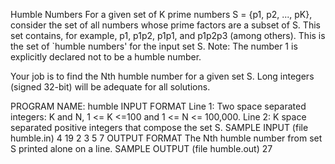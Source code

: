 Humble Numbers
For a given set of K prime numbers S = {p1, p2, ..., pK}, consider the set of all numbers whose prime factors are a subset of S. This set contains, for example, p1, p1p2, p1p1, and p1p2p3 (among others). This is the set of `humble numbers' for the input set S. Note: The number 1 is explicitly declared not to be a humble number.

Your job is to find the Nth humble number for a given set S. Long integers (signed 32-bit) will be adequate for all solutions.

PROGRAM NAME: humble
INPUT FORMAT
Line 1:	Two space separated integers: K and N, 1 <= K <=100 and 1 <= N <= 100,000.
Line 2:	K space separated positive integers that compose the set S.
SAMPLE INPUT (file humble.in)
4 19
2 3 5 7
OUTPUT FORMAT
The Nth humble number from set S printed alone on a line.
SAMPLE OUTPUT (file humble.out)
27
